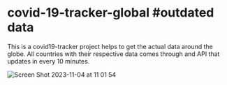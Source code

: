 # covid-19-tracker-global #outdated data
This is a covid19-tracker project helps to get the actual data around the globe. All countries with their respective data comes through and API that updates in every 10 minutes.

![Screen Shot 2023-11-04 at 11 01 54](https://github.com/nickk12/covid-19-tracker-global/assets/81928303/6ba26f29-1f12-41fc-b4e7-886043537ae2)

